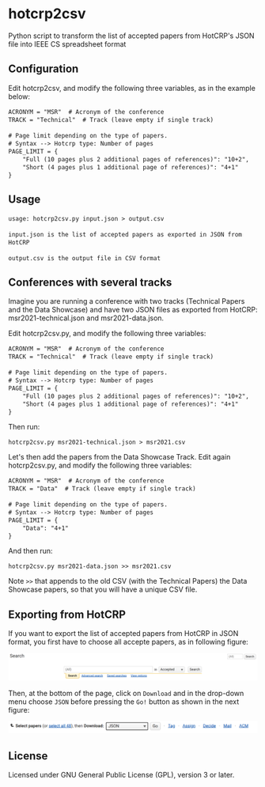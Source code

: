 # hotcrp2csv
Python script to transform the list of accepted papers from HotCRP's JSON file into IEEE CS spreadsheet format


## Configuration

Edit hotcrp2csv, and modify the following three variables, as in the example below:

```
ACRONYM = "MSR"  # Acronym of the conference
TRACK = "Technical"  # Track (leave empty if single track)

# Page limit depending on the type of papers. 
# Syntax --> Hotcrp type: Number of pages
PAGE_LIMIT = {
    "Full (10 pages plus 2 additional pages of references)": "10+2",
    "Short (4 pages plus 1 additional page of references)": "4+1"
}
```


## Usage

```
usage: hotcrp2csv.py input.json > output.csv

input.json is the list of accepted papers as exported in JSON from HotCRP

output.csv is the output file in CSV format
```


## Conferences with several tracks

Imagine you are running a conference with two tracks (Technical Papers and the Data Showcase) and have two JSON files as exported from HotCRP: msr2021-technical.json and msr2021-data.json.

Edit hotcrp2csv.py, and modify the following three variables:

```
ACRONYM = "MSR"  # Acronym of the conference
TRACK = "Technical"  # Track (leave empty if single track)

# Page limit depending on the type of papers. 
# Syntax --> Hotcrp type: Number of pages
PAGE_LIMIT = {
    "Full (10 pages plus 2 additional pages of references)": "10+2",
    "Short (4 pages plus 1 additional page of references)": "4+1"
}
```

Then run:

```
hotcrp2csv.py msr2021-technical.json > msr2021.csv
```


Let's then add the papers from the Data Showcase Track.
Edit again hotcrp2csv.py, and modify the following three variables:

```
ACRONYM = "MSR"  # Acronym of the conference
TRACK = "Data"  # Track (leave empty if single track)

# Page limit depending on the type of papers. 
# Syntax --> Hotcrp type: Number of pages
PAGE_LIMIT = {
    "Data": "4+1"
}
```

And then run:

```
hotcrp2csv.py msr2021-data.json >> msr2021.csv
```

Note ``>>`` that appends to the old CSV (with the Technical Papers) the Data Showcase papers, so that you will have a unique CSV file.


## Exporting from HotCRP

If you want to export the list of accepted papers from HotCRP in JSON format, you first have to choose all accepte papers, as in following figure:

![Obtain the list of accepted papers](https://raw.githubusercontent.com/gregoriorobles/hotcrp2csv/main/accepted.png)

Then, at the bottom of the page, click on ``Download`` and in the drop-down menu choose ``JSON`` before pressing the ``Go!`` button as shown in the next figure:

![Download the list of papers in JSON format](https://raw.githubusercontent.com/gregoriorobles/hotcrp2csv/main/export.png)


## License

Licensed under GNU General Public License (GPL), version 3 or later.
